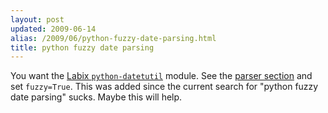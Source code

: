 ```yaml
---
layout: post
updated: 2009-06-14
alias: /2009/06/python-fuzzy-date-parsing.html
title: python fuzzy date parsing
---
```

<p>You want the <a href="http://labix.org/python-dateutil">Labix <code>python-datetutil</code></a> module.  See the <a href="http://labix.org/python-dateutil#head-a23e8ae0a661d77b89dfb3476f85b26f0b30349c">parser section</a> and set <code>fuzzy=True</code>.  This was added since the current search for "python fuzzy date parsing" sucks.  Maybe this will help.</p>